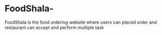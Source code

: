 # FoodShala-
FoodShala is the food ordering website where users can placed order and restaurant can accept and perform multiple task

